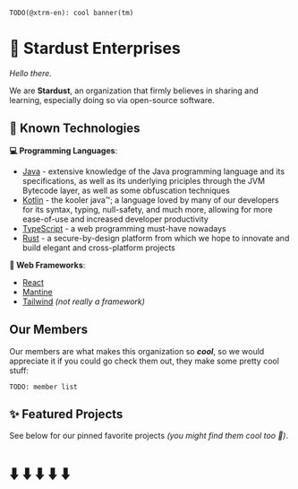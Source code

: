 `TODO(@xtrm-en): cool banner(tm)`

# 🚀 Stardust Enterprises

*Hello there.*

We are **Stardust**, an organization that firmly believes in sharing and learning, especially doing so via open-source software.

## 🧰  Known Technologies

**💻 Programming Languages**:
* [Java](https://adoptium.net) - extensive knowledge of the Java programming language and its specifications, as well as its underlying priciples through the JVM Bytecode layer, as well as some obfuscation techniques
* [Kotlin](https://kotlinlang.org) - the kooler java:tm:; a language loved by many of our developers for its syntax, typing, null-safety, and much more, allowing for more ease-of-use and increased developer productivity
* [TypeScript](https://www.typescriptlang.org/) - a web programming must-have nowadays
* [Rust](https://rust-lang.org) - a secure-by-design platform from which we hope to innovate and build elegant and cross-platform projects

**🔧 Web Frameworks**:
* [React](https://reactjs.org/)
* [Mantine](https://mantine.dev)
* [Tailwind](https://tailwindcss.com/) *(not really a framework)*

## Our Members
Our members are what makes this organization so ***cool***, so we would appreciate it if you could go check them out, they make some pretty cool stuff:

`TODO: member list`

## ✨ Featured Projects
See below for our pinned favorite projects *(you might find them cool too 👀)*.

# ⬇️ ⬇️ ⬇️ ⬇️ ⬇️
